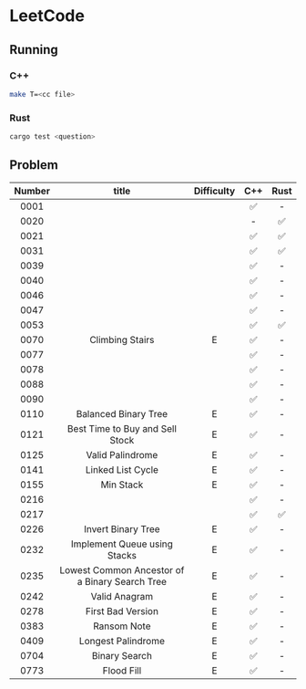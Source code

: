 # LeetCode

## Running

### C++

```sh
make T=<cc file>
```

### Rust

```sh
cargo test <question>
```

## Problem

| Number |                     title                      | Difficulty | C++ | Rust |
|  :-:   |                      :-:                       |    :-:     | :-: | :-:  |
|  0001  |                                                |            | ✅  |  -   |
|  0020  |                                                |            |  -  |  ✅  |
|  0021  |                                                |            | ✅  |  ✅  |
|  0031  |                                                |            | ✅  |  ✅  |
|  0039  |                                                |            | ✅  |  -   |
|  0040  |                                                |            | ✅  |  -   |
|  0046  |                                                |            | ✅  |  -   |
|  0047  |                                                |            | ✅  |  -   |
|  0053  |                                                |            | ✅  |  ✅  |
|  0070  |                Climbing Stairs                 |     E      | ✅  |  -   |
|  0077  |                                                |            | ✅  |  -   |
|  0078  |                                                |            | ✅  |  -   |
|  0088  |                                                |            | ✅  |  -   |
|  0090  |                                                |            | ✅  |  -   |
|  0110  |              Balanced Binary Tree              |     E      | ✅  |  -   |
|  0121  |        Best Time to Buy and Sell Stock         |     E      | ✅  |  -   |
|  0125  |                Valid Palindrome                |     E      | ✅  |  -   |
|  0141  |               Linked List Cycle                |     E      | ✅  |  -   |
|  0155  |                   Min Stack                    |     E      | ✅  |  -   |
|  0216  |                                                |            | ✅  |  -   |
|  0217  |                                                |            | ✅  |  ✅  |
|  0226  |               Invert Binary Tree               |     E      | ✅  |  -   |
|  0232  |          Implement Queue using Stacks          |     E      | ✅  |  -   |
|  0235  | Lowest Common Ancestor of a Binary Search Tree |     E      | ✅  |  -   |
|  0242  |                 Valid Anagram                  |     E      | ✅  |  -   |
|  0278  |               First Bad Version                |     E      | ✅  |  -   |
|  0383  |                  Ransom Note                   |     E      | ✅  |  -   |
|  0409  |               Longest Palindrome               |     E      | ✅  |  -   |
|  0704  |                 Binary Search                  |     E      | ✅  |  -   |
|  0773  |                   Flood Fill                   |     E      | ✅  |  -   |
